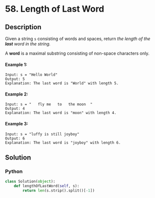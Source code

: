 # 58. Length of Last Word

## Description
Given a string `s` consisting of words and spaces, return *the length of the **last** word in the string.*

A **word** is a maximal substring consisting of non-space characters only.

#### Example 1:
```
Input: s = "Hello World"
Output: 5
Explanation: The last word is "World" with length 5.
```

#### Example 2:
```
Input: s = "   fly me   to   the moon  "
Output: 4
Explanation: The last word is "moon" with length 4.
```

#### Example 3:
```
Input: s = "luffy is still joyboy"
Output: 6
Explanation: The last word is "joyboy" with length 6.
```


## Solution

### Python
```python
class Solution(object):
    def lengthOfLastWord(self, s):
        return len(s.strip().split()[-1])
```